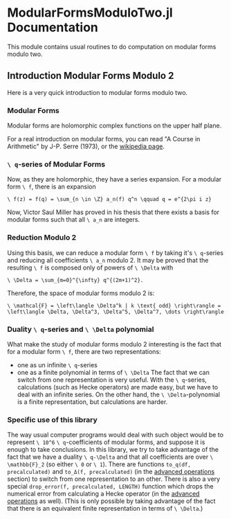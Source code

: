 # ModularFormsModuloTwo.jl Documentation
This module contains usual routines to do computation on modular forms modulo two.

## Introduction Modular Forms Modulo 2
Here is a very quick introduction to modular forms modulo two.

### Modular Forms
Modular forms are holomorphic complex functions on the upper half plane.

For a real introduction on modular forms, you can read "A Course in Arithmetic" by J-P. Serre (1973), or the [wikipedia page](https://en.wikipedia.org/wiki/Modular_form).

### ``\ q``-series of Modular Forms
Now, as they are holomorphic, they have a series expansion.
For a modular form ``\ f``, there is an expansion 

``\ f(z) = f(q) = \sum_{n \in \Z} a_n(f) q^n \qquad q = e^{2\pi i z}``

Now, Victor Saul Miller has proved in his thesis that there exists a basis for modular forms such that all ``\ a_n`` are integers.

### Reduction Modulo 2
Using this basis, we can reduce a modular form ``\ f`` by taking it's ``\ q``-series and reducing all coefficients ``\ a_n`` modulo 2.
It may be proved that the resulting ``\ f`` is composed only of powers of ``\ \Delta`` with 

``\ \Delta = \sum_{m=0}^{\infty} q^{(2m+1)^2}.``

Therefore, the space of modular forms modulo 2 is:

``\ \mathcal{F} = \left\langle \Delta^k | k \text{ odd} \right\rangle = \left\langle \Delta, \Delta^3, \Delta^5, \Delta^7, \dots \right\rangle ``

### Duality ``\ q``-series and ``\ \Delta`` polynomial
What make the study of modular forms modulo 2 interesting is the fact that for a modular form ``\ f``, there are two representations:
* one as un infinite ``\ q``-series
* one as a finite polynomial in terms of ``\ \Delta``
The fact that we can switch from one representation is very useful.
With the ``\ q``-series, calculations (such as Hecke operators) are made easy, but we have to deal with an infinite series.
On the other hand, the ``\ \Delta``-polynomial is a finite representation, but calculations are harder.

### Specific use of this library
The way usual computer programs would deal with such object would be to represent ``\ 10^6`` ``\ q``-coefficients of modular forms, and suppose it is enough to take conclusions.
In this library, we try to take advantage of the fact that we have a duality ``\ q-\Delta`` and that all coefficients are over ``\ \mathbb{F}_2`` (so either ``\ 0`` or ``\ 1``).
There are functions ```to_q(df, precalculated)``` and ```to_Δ(f, precalculated)``` (in the [advanced operations](advanced/index.html) section) to switch from one representation to an other.
There is also a very special ```drop_error(f, precalculated, LENGTH)``` function which drops the numerical error from calculating a Hecke operator (in the [advanced operations](advanced/index.html) as well).
(This is only possible by taking advantage of the fact that there is an equivalent finite representation in terms of ``\ \Delta``.)
